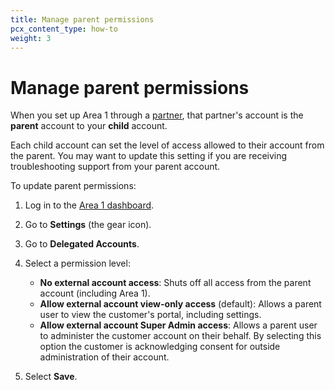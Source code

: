 ```yaml
---
title: Manage parent permissions
pcx_content_type: how-to
weight: 3
---
```


# Manage parent permissions

When you set up Area 1 through a [partner](/email-security/partners/), that partner's account is the **parent** account to your **child** account.

Each child account can set the level of access allowed to their account from the parent. You may want to update this setting if you are receiving troubleshooting support from your parent account.

To update parent permissions:

1. Log in to the [Area 1 dashboard](https://horizon.area1security.com/).
2. Go to **Settings** (the gear icon).
3. Go to **Delegated Accounts**.
4. Select a permission level:

    - **No external account access**: Shuts off all access from the parent account (including Area 1).
    - **Allow external account view-only access** (default): Allows a parent user to view the customer's portal, including settings.
    - **Allow external account Super Admin access**: Allows a parent user to administer the customer account on their behalf. By selecting this option the customer is acknowledging consent for outside administration of their account.

5. Select **Save**.